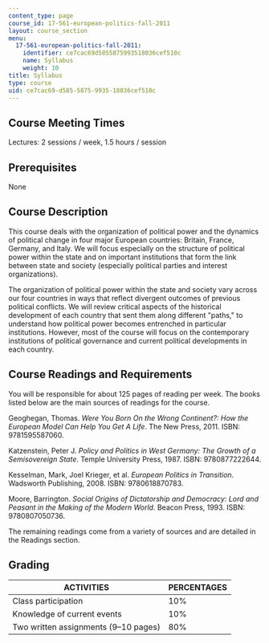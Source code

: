```yaml
---
content_type: page
course_id: 17-561-european-politics-fall-2011
layout: course_section
menu:
  17-561-european-politics-fall-2011:
    identifier: ce7cac69d5855875993518036cef510c
    name: Syllabus
    weight: 10
title: Syllabus
type: course
uid: ce7cac69-d585-5875-9935-18036cef510c
---
```


Course Meeting Times
--------------------

Lectures: 2 sessions / week, 1.5 hours / session

Prerequisites
-------------

None

Course Description
------------------

This course deals with the organization of political power and the dynamics of political change in four major European countries: Britain, France, Germany, and Italy. We will focus especially on the structure of political power within the state and on important institutions that form the link between state and society (especially political parties and interest organizations).

The organization of political power within the state and society vary across our four countries in ways that reflect divergent outcomes of previous political conflicts. We will review critical aspects of the historical development of each country that sent them along different "paths," to understand how political power becomes entrenched in particular institutions. However, most of the course will focus on the contemporary institutions of political governance and current political developments in each country.

Course Readings and Requirements
--------------------------------

You will be responsible for about 125 pages of reading per week. The books listed below are the main sources of readings for the course.

Geoghegan, Thomas. _Were You Born On the Wrong Continent?: How the European Model Can Help You Get A Life_. The New Press, 2011. ISBN: 9781595587060.

Katzenstein, Peter J. _Policy and Politics in West Germany: The Growth of a Semisovereign State_. Temple University Press, 1987. ISBN: 9780877222644.

Kesselman, Mark, Joel Krieger, et al. _European Politics in Transition_. Wadsworth Publishing, 2008. ISBN: 9780618870783.

Moore, Barrington. _Social Origins of Dictatorship and Democracy: Lord and Peasant in the Making of the Modern World_. Beacon Press, 1993. ISBN: 9780807050736.

The remaining readings come from a variety of sources and are detailed in the Readings section.

Grading
-------

| ACTIVITIES | PERCENTAGES |
| --- | --- |
| Class participation | 10% |
| Knowledge of current events | 10% |
| Two written assignments (9–10 pages) | 80%